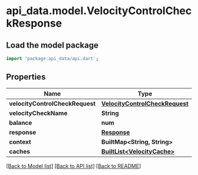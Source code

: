 # api_data.model.VelocityControlCheckResponse

## Load the model package
```dart
import 'package:api_data/api.dart';
```

## Properties
Name | Type | Description | Notes
------------ | ------------- | ------------- | -------------
**velocityControlCheckRequest** | [**VelocityControlCheckRequest**](VelocityControlCheckRequest.md) |  | [optional] 
**velocityCheckName** | **String** |  | [optional] 
**balance** | **num** |  | [optional] 
**response** | [**Response**](Response.md) |  | [optional] 
**context** | **BuiltMap&lt;String, String&gt;** |  | [optional] 
**caches** | [**BuiltList&lt;VelocityCache&gt;**](VelocityCache.md) |  | [optional] 

[[Back to Model list]](../README.md#documentation-for-models) [[Back to API list]](../README.md#documentation-for-api-endpoints) [[Back to README]](../README.md)


